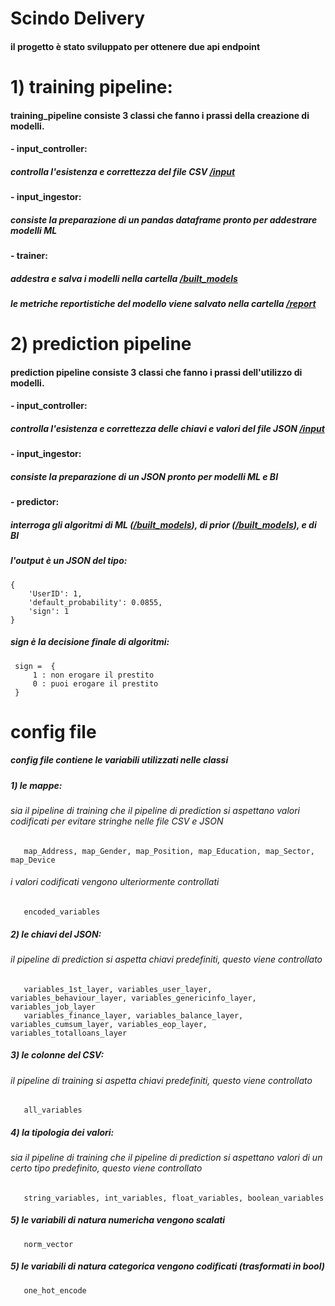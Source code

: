 # Scindo Delivery

#### il progetto è stato sviluppato per ottenere due api endpoint

# 1) training pipeline:

#### training_pipeline consiste 3 classi che fanno i prassi della creazione di modelli.
####   - input_controller:
#####    controlla l'esistenza e correttezza del file CSV [/input](https://github.com/bizhanzahedi/scindo_final_delivery/tree/main/input)
####   - input_ingestor:
#####    consiste la preparazione di un pandas dataframe pronto per addestrare modelli ML
####   - trainer:
#####    addestra e salva i modelli nella cartella [/built_models](https://github.com/bizhanzahedi/scindo_final_delivery/tree/main/built_models)
#####    le metriche reportistiche del modello viene salvato nella cartella [/report](https://github.com/bizhanzahedi/scindo_final_delivery/tree/main/report) 


# 2) prediction pipeline
#### prediction pipeline consiste 3 classi che fanno i prassi dell'utilizzo di modelli.
####   - input_controller:
#####    controlla l'esistenza e correttezza delle chiavi e valori del file JSON [/input](https://github.com/bizhanzahedi/scindo_final_delivery/tree/main/input)
####   - input_ingestor:
#####    consiste la preparazione di un JSON pronto per modelli ML e BI
####   - predictor:
#####    interroga gli algoritmi di ML ([/built_models](https://github.com/bizhanzahedi/scindo_final_delivery/tree/main/built_models)), di prior ([/built_models](https://github.com/bizhanzahedi/scindo_final_delivery/tree/main/prior_default_probability_loans/output_model)), e di BI 
#####    l'output è un JSON del tipo:
    {
        'UserID': 1, 
        'default_probability': 0.0855, 
        'sign': 1
    }

##### sign è la decisione finale di algoritmi:
     sign =  {
         1 : non erogare il prestito
         0 : puoi erogare il prestito
     }

# config file
##### config file contiene le variabili utilizzati nelle classi

##### 1) le mappe:
######   sia il pipeline di training che il pipeline di prediction si aspettano valori codificati per evitare stringhe nelle file CSV e JSON
       map_Address, map_Gender, map_Position, map_Education, map_Sector, map_Device
######   i valori codificati vengono ulteriormente controllati
       encoded_variables


##### 2) le chiavi del JSON:
######   il pipeline di prediction si aspetta chiavi predefiniti, questo viene controllato
       variables_1st_layer, variables_user_layer, variables_behaviour_layer, variables_genericinfo_layer, variables_job_layer
       variables_finance_layer, variables_balance_layer, variables_cumsum_layer, variables_eop_layer, variables_totalloans_layer

##### 3) le colonne del CSV:
######   il pipeline di training si aspetta chiavi predefiniti, questo viene controllato
       all_variables

##### 4) la tipologia dei valori:
######   sia il pipeline di training che il pipeline di prediction si aspettano valori di un certo tipo predefinito, questo viene controllato
       string_variables, int_variables, float_variables, boolean_variables

##### 5) le variabili di natura numericha vengono scalati
       norm_vector

##### 5) le variabili di natura categorica vengono codificati (trasformati in bool)
       one_hot_encode
    
       
